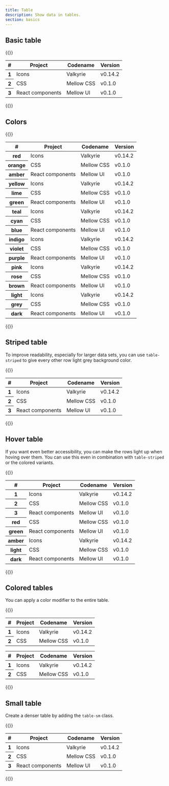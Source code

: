 ```yaml
---
title: Table
description: Show data in tables.
section: basics
---
```


## Basic table
{{<example>}}
<table class="table">
  <thead>
    <tr>
      <th scope="col">#</th>
      <th scope="col">Project</th>
      <th scope="col">Codename</th>
      <th scope="col">Version</th>
    </tr>
  </thead>
  <tbody>
    <tr>
      <th scope="row">1</th>
      <td>Icons</td>
      <td>Valkyrie</td>
      <td>v0.14.2</td>
    </tr>
    <tr>
      <th scope="row">2</th>
      <td>CSS</td>
      <td>Mellow CSS</td>
      <td>v0.1.0</td>
    </tr>
    <tr>
      <th scope="row">3</th>
      <td>React components</td>
      <td>Mellow UI</td>
      <td>v0.1.0</td>
    </tr>
  </tbody>
</table>
{{</example>}}

## Colors
{{<example>}}
<table class="table">
  <thead>
    <tr>
      <th scope="col">#</th>
      <th scope="col">Project</th>
      <th scope="col">Codename</th>
      <th scope="col">Version</th>
    </tr>
  </thead>
  <tbody>
    <tr class="red">
      <th scope="row">red</th>
      <td>Icons</td>
      <td>Valkyrie</td>
      <td>v0.14.2</td>
    </tr>
    <tr class="orange">
      <th scope="row">orange</th>
      <td>CSS</td>
      <td>Mellow CSS</td>
      <td>v0.1.0</td>
    </tr>
    <tr class="amber">
      <th scope="row">amber</th>
      <td>React components</td>
      <td>Mellow UI</td>
      <td>v0.1.0</td>
    </tr>
    <tr class="yellow">
      <th scope="row">yellow</th>
      <td>Icons</td>
      <td>Valkyrie</td>
      <td>v0.14.2</td>
    </tr>
    <tr class="lime">
      <th scope="row">lime</th>
      <td>CSS</td>
      <td>Mellow CSS</td>
      <td>v0.1.0</td>
    </tr>
    <tr class="green">
      <th scope="row">green</th>
      <td>React components</td>
      <td>Mellow UI</td>
      <td>v0.1.0</td>
    </tr>
    <tr class="teal">
      <th scope="row">teal</th>
      <td>Icons</td>
      <td>Valkyrie</td>
      <td>v0.14.2</td>
    </tr>
    <tr class="cyan">
      <th scope="row">cyan</th>
      <td>CSS</td>
      <td>Mellow CSS</td>
      <td>v0.1.0</td>
    </tr>
    <tr class="blue">
      <th scope="row">blue</th>
      <td>React components</td>
      <td>Mellow UI</td>
      <td>v0.1.0</td>
    </tr>
    <tr class="indigo">
      <th scope="row">indigo</th>
      <td>Icons</td>
      <td>Valkyrie</td>
      <td>v0.14.2</td>
    </tr>
    <tr class="violet">
      <th scope="row">violet</th>
      <td>CSS</td>
      <td>Mellow CSS</td>
      <td>v0.1.0</td>
    </tr>
    <tr class="purple">
      <th scope="row">purple</th>
      <td>React components</td>
      <td>Mellow UI</td>
      <td>v0.1.0</td>
    </tr>
    <tr class="pink">
      <th scope="row">pink</th>
      <td>Icons</td>
      <td>Valkyrie</td>
      <td>v0.14.2</td>
    </tr>
    <tr class="rose">
      <th scope="row">rose</th>
      <td>CSS</td>
      <td>Mellow CSS</td>
      <td>v0.1.0</td>
    </tr>
    <tr class="brown">
      <th scope="row">brown</th>
      <td>React components</td>
      <td>Mellow UI</td>
      <td>v0.1.0</td>
    </tr>
    <tr class="light">
      <th scope="row">light</th>
      <td>Icons</td>
      <td>Valkyrie</td>
      <td>v0.14.2</td>
    </tr>
    <tr class="grey">
      <th scope="row">grey</th>
      <td>CSS</td>
      <td>Mellow CSS</td>
      <td>v0.1.0</td>
    </tr>
    <tr class="dark">
      <th scope="row">dark</th>
      <td>React components</td>
      <td>Mellow UI</td>
      <td>v0.1.0</td>
    </tr>
  </tbody>
</table>
{{</example>}}

## Striped table
To improve readability, especially for larger data sets, you can use `table-striped` to give every other row light grey background color.

{{<example>}}
<table class="table table-striped">
  <thead>
    <tr>
      <th scope="col">#</th>
      <th scope="col">Project</th>
      <th scope="col">Codename</th>
      <th scope="col">Version</th>
    </tr>
  </thead>
  <tbody>
    <tr>
      <th scope="row">1</th>
      <td>Icons</td>
      <td>Valkyrie</td>
      <td>v0.14.2</td>
    </tr>
    <tr>
      <th scope="row">2</th>
      <td>CSS</td>
      <td>Mellow CSS</td>
      <td>v0.1.0</td>
    </tr>
    <tr>
      <th scope="row">3</th>
      <td>React components</td>
      <td>Mellow UI</td>
      <td>v0.1.0</td>
    </tr>
  </tbody>
</table>
{{</example>}}

## Hover table
If you want even better accessibility, you can make the rows light up when hoving over them. You can use this even in combination with `table-striped` or the colored variants.

{{<example>}}
<table class="table table-striped table-hover">
  <thead>
    <tr>
      <th scope="col">#</th>
      <th scope="col">Project</th>
      <th scope="col">Codename</th>
      <th scope="col">Version</th>
    </tr>
  </thead>
  <tbody>
    <tr>
      <th scope="row">1</th>
      <td>Icons</td>
      <td>Valkyrie</td>
      <td>v0.14.2</td>
    </tr>
    <tr>
      <th scope="row">2</th>
      <td>CSS</td>
      <td>Mellow CSS</td>
      <td>v0.1.0</td>
    </tr>
    <tr>
      <th scope="row">3</th>
      <td>React components</td>
      <td>Mellow UI</td>
      <td>v0.1.0</td>
    </tr>
    <tr class="red">
      <th scope="row">red</th>
      <td>CSS</td>
      <td>Mellow CSS</td>
      <td>v0.1.0</td>
    </tr>
    <tr class="green">
      <th scope="row">green</th>
      <td>React components</td>
      <td>Mellow UI</td>
      <td>v0.1.0</td>
    </tr>
    <tr class="amber">
      <th scope="row">amber</th>
      <td>Icons</td>
      <td>Valkyrie</td>
      <td>v0.14.2</td>
    </tr>
    <tr class="light">
      <th scope="row">light</th>
      <td>CSS</td>
      <td>Mellow CSS</td>
      <td>v0.1.0</td>
    </tr>
    <tr class="dark">
      <th scope="row">dark</th>
      <td>React components</td>
      <td>Mellow UI</td>
      <td>v0.1.0</td>
    </tr>
  </tbody>
</table>
{{</example>}}

## Colored tables
You can apply a color modifier to the entire table.

{{<example>}}
<table class="table table-striped table-hover red mb-3">
  <thead>
    <tr>
      <th scope="col">#</th>
      <th scope="col">Project</th>
      <th scope="col">Codename</th>
      <th scope="col">Version</th>
    </tr>
  </thead>
  <tbody>
    <tr>
      <th scope="row">1</th>
      <td>Icons</td>
      <td>Valkyrie</td>
      <td>v0.14.2</td>
    </tr>
    <tr>
      <th scope="row">2</th>
      <td>CSS</td>
      <td>Mellow CSS</td>
      <td>v0.1.0</td>
    </tr>
  </tbody>
</table>
<table class="table table-striped table-hover dark">
  <thead>
    <tr>
      <th scope="col">#</th>
      <th scope="col">Project</th>
      <th scope="col">Codename</th>
      <th scope="col">Version</th>
    </tr>
  </thead>
  <tbody>
    <tr>
      <th scope="row">1</th>
      <td>Icons</td>
      <td>Valkyrie</td>
      <td>v0.14.2</td>
    </tr>
    <tr>
      <th scope="row">2</th>
      <td>CSS</td>
      <td>Mellow CSS</td>
      <td>v0.1.0</td>
    </tr>
  </tbody>
</table>
{{</example>}}

## Small table
Create a denser table by adding the `table-sm` class.

{{<example>}}
<table class="table table-striped table-sm">
  <thead>
    <tr>
      <th scope="col">#</th>
      <th scope="col">Project</th>
      <th scope="col">Codename</th>
      <th scope="col">Version</th>
    </tr>
  </thead>
  <tbody>
    <tr>
      <th scope="row">1</th>
      <td>Icons</td>
      <td>Valkyrie</td>
      <td>v0.14.2</td>
    </tr>
    <tr>
      <th scope="row">2</th>
      <td>CSS</td>
      <td>Mellow CSS</td>
      <td>v0.1.0</td>
    </tr>
    <tr>
      <th scope="row">3</th>
      <td>React components</td>
      <td>Mellow UI</td>
      <td>v0.1.0</td>
    </tr>
  </tbody>
</table>
{{</example>}}
